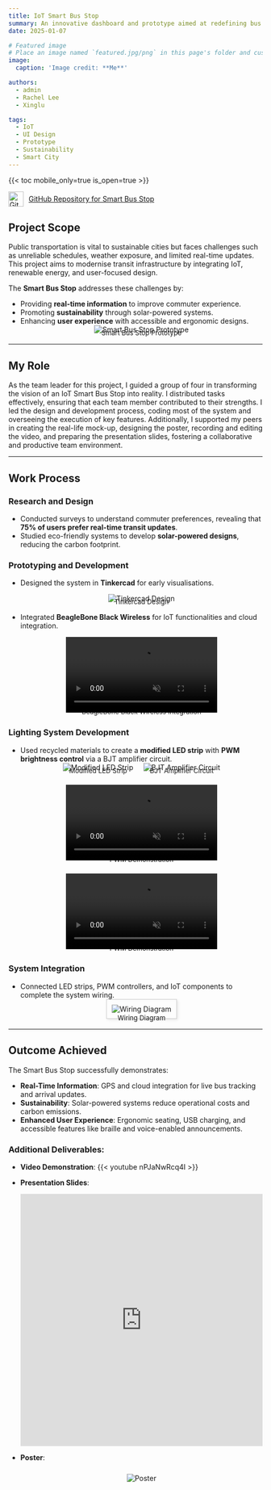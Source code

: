 ```yaml
---
title: IoT Smart Bus Stop
summary: An innovative dashboard and prototype aimed at redefining bus stop functionality through IoT and sustainability.
date: 2025-01-07

# Featured image
# Place an image named `featured.jpg/png` in this page's folder and customise its options here.
image:
  caption: 'Image credit: **Me**'

authors:
  - admin
  - Rachel Lee
  - Xinglu

tags:
  - IoT 
  - UI Design
  - Prototype
  - Sustainability
  - Smart City
---
```



{{< toc mobile_only=true is_open=true >}}

<a href="https://github.com/Cayden2606/Smart-Bus-Stop" style="display: flex; align-items: center;" target="_blank">
  <img src="https://github.githubassets.com/images/modules/logos_page/GitHub-Mark.png" alt="GitHub Logo" style="width: 30px; margin-right: 10px;">
  GitHub Repository for Smart Bus Stop
</a>

<!-- ## Story

Public transportation is vital to sustainable cities but faces challenges like unreliable schedules, weather exposure, and limited real-time updates. The **Smart Bus Stop** combines IoT, renewable energy, and user-focused design to overcome these issues, modernising transit infrastructure.

## Objectives

- **Real-Time Information**: Equip commuters with live bus tracking and arrival updates.
- **Sustainability**: Use solar energy for powering lights, displays, and utilities.
- **Enhanced User Experience**: Include interactive, weatherproof screens and ergonomic seating.

## Research Insights

- **Real-Time Updates**: 75% of commuters prefer live transit data for better journey planning.
- **Eco-Friendly Design**: Solar-powered systems reduce carbon footprints and costs.
- **Accessibility**: Voice support and braille features ensure inclusivity for all users.

## Project Overview

<div style="text-align: center;">
  <img src="Media/busprototype.jpeg" alt="Wiring Diagram" style="max-width: 100%; height: auto;">
  <div style="font-size: small; margin-top: -10px;">Smart Bus Stop Prototype</div>
</div>

## Key Features:

1. **Real-Time Tracking**: Displays bus locations and arrival times using GPS and cloud integration.
2. **Solar Power**: Provides sustainable energy for lighting, displays, and charging ports.
3. **Interactive Displays**: Offers route information, nearby services, and emergency contacts.
4. **Passenger Comfort**: Includes weatherproof shelters, ergonomic seating, and USB charging.
5. **Accessibility**: Voice-enabled announcements and braille support for differently-abled users.

## Video Demonstration  
{{< youtube nPJaNwRcq4I >}}

## Presentation Slides
<iframe src="https://docs.google.com/presentation/d/e/2PACX-1vQpztXXnkCvELb5wkHIPZOLc66UXb9YU94gcP-CCiEdJXxIL-WexqyYuXI0xBXN_4dLi2h4tWSFRWtJ/embed?start=false&loop=false&delayms=3000" frameborder="0" width="100%" height="500px" allowfullscreen="true" mozallowfullscreen="true" webkitallowfullscreen="true"></iframe>

## Poster
<div style="text-align: center;">
  <img src="poster.png" alt="poster" style="max-width: 100%; height: auto; padding: 10px;">
</div>

## Planning Stages
<div style="display: flex; flex-wrap: wrap; justify-content: center; gap: 20px;">
  <div style="text-align: center;">
    <img src="Media/tinkercad.png" alt="Tinkercad Design" style="max-width: 100%; height: auto;">
    <div style="font-size: small; margin-top: -10px;">Tinkercad Design</div>
  </div>
  <div style="text-align: center;">
    <video autoplay loop muted style="max-width: 100%; height: auto;">
      <source src="Media/busmodel.mp4" type="video/mp4">
      Your browser does not support the video tag.
    </video>
    <div style="font-size: small; margin-top: -10px;">Design Overview</div>
  </div>
  <div style="text-align: center;">
    <video autoplay loop muted style="max-width: 100%; height: auto;">
      <source src="Media/BBBWs.mp4" type="video/mp4">
      Your browser does not support the video tag.
    </video>
    <div style="font-size: small; margin-top: -10px;">BeagleBone Black Wireless with clicks</div>
  </div>
</div>


## Lighting System

- **Modified LED Strip**: Uses recycled light filters from a Huawei Nova 3i screen.
- **PWM Control**: Adjusts brightness dynamically via a BJT amplifier circuit.

<div style="display: flex; flex-wrap: wrap; justify-content: center; gap: 20px; margin-top: 20px;">
  <div style="text-align: center;">
    <img src="Media/Lighting.jpeg" alt="Modified LED Strip" style="max-width: 100%; height: auto;">
    <div style="font-size: small; margin-top: -10px;">Modified LED Strip</div>
  </div>
  <div style="text-align: center;">
    <img src="Media/Circuit.jpg" alt="BJT Amplifier Circuit" style="max-width: 100%; height: auto;">
    <div style="font-size: small; margin-top: -10px;">BJT Amplifier Circuit</div>
  </div>
  <div style="text-align: center;">
    <video autoplay loop muted style="max-width: 100%; height: auto;">
      <source src="Media/PWM.mp4" type="video/mp4">
      Your browser does not support the video tag.
    </video>
    <div style="font-size: small; margin-top: -10px;">PWM Demostration</div>
  </div>
    <div style="text-align: center;">
    <video autoplay loop muted style="max-width: 100%; height: auto;">
      <source src="Media/PWM2.mp4" type="video/mp4">
      Your browser does not support the video tag.
    </video>
    <div style="font-size: small; margin-top: -10px;">PWM Demostration</div>
  </div>

## Wiring and System Integration

The wiring system connects the LED strip, PWM controller, BJT amplifier and other Clicks for seamless operation.

<div style="text-align: center;">
  <img src="Media/wiring.jpg" alt="Wiring Diagram" style="max-width: 100%; height: auto; border: 1px solid #ccc; padding: 10px; box-shadow: 2px 2px 5px rgba(0, 0, 0, 0.1);">
</div>


-->

## **Project Scope**
Public transportation is vital to sustainable cities but faces challenges such as unreliable schedules, weather exposure, and limited real-time updates. This project aims to modernise transit infrastructure by integrating IoT, renewable energy, and user-focused design.

The **Smart Bus Stop** addresses these challenges by:
- Providing **real-time information** to improve commuter experience.
- Promoting **sustainability** through solar-powered systems.
- Enhancing **user experience** with accessible and ergonomic designs.
  <div style="text-align: center;">
    <img src="Media/busprototype.jpeg" alt="Smart Bus Stop Prototype" style="max-width: 100%; height: auto;">
    <div style="font-size: small; margin-top: -10px;">Smart Bus Stop Prototype</div>
  </div>

---

## **My Role**
As the team leader for this project, I guided a group of four in transforming the vision of an IoT Smart Bus Stop into reality. I distributed tasks effectively, ensuring that each team member contributed to their strengths. I led the design and development process, coding most of the system and overseeing the execution of key features. Additionally, I supported my peers in creating the real-life mock-up, designing the poster, recording and editing the video, and preparing the presentation slides, fostering a collaborative and productive team environment.
<!-- - Designing the **system architecture** to integrate IoT components, solar power, and user-centric features.
- Conducting **research** to align the design with commuter needs and environmental sustainability.
- Developing the **lighting system** with modified LED strips and a PWM-controlled brightness system.
- Overseeing the **prototyping process**, including wiring and system integration. -->
---

## **Work Process**

### **Research and Design**
- Conducted surveys to understand commuter preferences, revealing that **75% of users prefer real-time transit updates**.
- Studied eco-friendly systems to develop **solar-powered designs**, reducing the carbon footprint.

### **Prototyping and Development**
- Designed the system in **Tinkercad** for early visualisations.
  <div style="text-align: center;">
    <img src="Media/tinkercad.png" alt="Tinkercad Design" style="max-width: 100%; height: auto;">
    <div style="font-size: small; margin-top: -10px;">Tinkercad Design</div>
  </div>

- Integrated **BeagleBone Black Wireless** for IoT functionalities and cloud integration.
  <div style="text-align: center;">
    <video autoplay loop muted style="max-width: 100%; height: auto;">
      <source src="Media/BBBWs.mp4" type="video/mp4">
      Your browser does not support the video tag.
    </video>
    <div style="font-size: small; margin-top: -10px;">BeagleBone Black Wireless Integration</div>
  </div>

### **Lighting System Development**
- Used recycled materials to create a **modified LED strip** with **PWM brightness control** via a BJT amplifier circuit.
  <div style="display: flex; flex-wrap: wrap; justify-content: center; gap: 20px;">
    <div style="text-align: center;">
      <img src="Media/Lighting.jpeg" alt="Modified LED Strip" style="max-width: 100%; height: auto;">
      <div style="font-size: small; margin-top: -10px;">Modified LED Strip</div>
    </div>
    <div style="text-align: center;">
      <img src="Media/Circuit.jpg" alt="BJT Amplifier Circuit" style="max-width: 100%; height: auto;">
      <div style="font-size: small; margin-top: -10px;">BJT Amplifier Circuit</div>
    </div>
    <div style="text-align: center;">
      <video autoplay loop muted style="max-width: 100%; height: auto;">
        <source src="Media/PWM.mp4" type="video/mp4">
        Your browser does not support the video tag.
      </video>
      <div style="font-size: small; margin-top: -10px;">PWM Demonstration</div>
    </div>
    <div style="text-align: center;">
      <video autoplay loop muted style="max-width: 100%; height: auto;">
        <source src="Media/PWM2.mp4" type="video/mp4">
        Your browser does not support the video tag.
      </video>
      <div style="font-size: small; margin-top: -10px;">PWM Demonstration</div>
    </div>
  </div>

### **System Integration**
- Connected LED strips, PWM controllers, and IoT components to complete the system wiring.
  <div style="text-align: center;">
    <img src="Media/wiring.jpg" alt="Wiring Diagram" style="max-width: 100%; height: auto; border: 1px solid #ccc; padding: 10px; box-shadow: 2px 2px 5px rgba(0, 0, 0, 0.1);">
    <div style="font-size: small; margin-top: -10px;">Wiring Diagram</div>
  </div>

---

## **Outcome Achieved**
The Smart Bus Stop successfully demonstrates:
- **Real-Time Information**: GPS and cloud integration for live bus tracking and arrival updates.
- **Sustainability**: Solar-powered systems reduce operational costs and carbon emissions.
- **Enhanced User Experience**: Ergonomic seating, USB charging, and accessible features like braille and voice-enabled announcements.

### Additional Deliverables:
- **Video Demonstration**:
{{< youtube nPJaNwRcq4I >}}

- **Presentation Slides**:
  <iframe src="https://docs.google.com/presentation/d/e/2PACX-1vQpztXXnkCvELb5wkHIPZOLc66UXb9YU94gcP-CCiEdJXxIL-WexqyYuXI0xBXN_4dLi2h4tWSFRWtJ/embed?start=false&loop=false&delayms=3000" frameborder="0" width="100%" height="500px" allowfullscreen="true" mozallowfullscreen="true" webkitallowfullscreen="true"></iframe>

- **Poster**:
  <div style="text-align: center;">
    <img src="poster.png" alt="Poster" style="max-width: 100%; height: auto; padding: 10px;">
  </div>